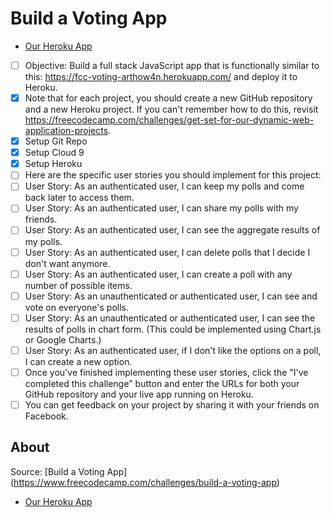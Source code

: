# Build a Voting App

- [Our Heroku App](https://our-voting-app.herokuapp.com/)

* [ ] Objective: Build a full stack JavaScript app that is functionally similar to this: https://fcc-voting-arthow4n.herokuapp.com/ and deploy it to Heroku.
* [x] Note that for each project, you should create a new GitHub repository and a new Heroku project. If you can't remember how to do this, revisit https://freecodecamp.com/challenges/get-set-for-our-dynamic-web-application-projects.
* [x] Setup Git Repo
* [x] Setup Cloud 9
* [x] Setup Heroku 
* [ ] Here are the specific user stories you should implement for this project:
* [ ] User Story: As an authenticated user, I can keep my polls and come back later to access them.
* [ ] User Story: As an authenticated user, I can share my polls with my friends.
* [ ] User Story: As an authenticated user, I can see the aggregate results of my polls.
* [ ] User Story: As an authenticated user, I can delete polls that I decide I don't want anymore.
* [ ] User Story: As an authenticated user, I can create a poll with any number of possible items.
* [ ] User Story: As an unauthenticated or authenticated user, I can see and vote on everyone's polls.
* [ ] User Story: As an unauthenticated or authenticated user, I can see the results of polls in chart form. (This could be implemented using Chart.js or Google Charts.)
* [ ] User Story: As an authenticated user, if I don't like the options on a poll, I can create a new option.
* [ ] Once you've finished implementing these user stories, click the "I've completed this challenge" button and enter the URLs for both your GitHub repository and your live app running on Heroku.
* [ ] You can get feedback on your project by sharing it with your friends on Facebook.

## About

Source: [Build a Voting App] (https://www.freecodecamp.com/challenges/build-a-voting-app)
- [Our Heroku App](https://our-voting-app.herokuapp.com/)